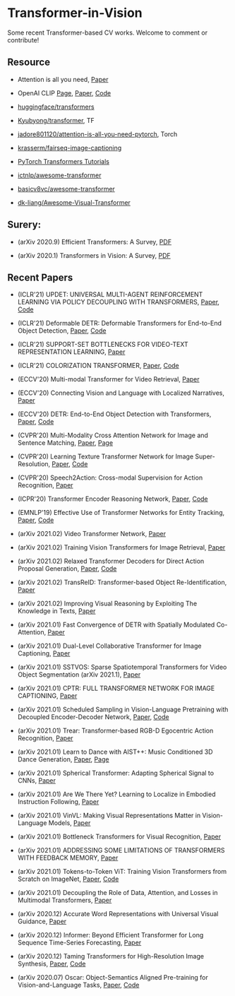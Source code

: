 # Transformer-in-Vision
Some recent Transformer-based CV works. Welcome to comment or contribute!

## Resource
- Attention is all you need, [Paper](https://arxiv.org/pdf/1706.03762.pdf)

- OpenAI CLIP [Page](https://openai.com/blog/clip/), [Paper](https://cdn.openai.com/papers/Learning_Transferable_Visual_Models_From_Natural_Language_Supervision.pdf), [Code](https://github.com/openai/CLIP)

- [huggingface/transformers](https://github.com/huggingface/transformers)

- [Kyubyong/transformer](https://github.com/Kyubyong/transformer), TF

- [jadore801120/attention-is-all-you-need-pytorch](https://github.com/jadore801120/attention-is-all-you-need-pytorch), Torch

- [krasserm/fairseq-image-captioning](https://github.com/krasserm/fairseq-image-captioning)

- [PyTorch Transformers Tutorials](https://github.com/abhimishra91/transformers-tutorials)

- [ictnlp/awesome-transformer](https://github.com/ictnlp/awesome-transformer)

- [basicv8vc/awesome-transformer](https://github.com/basicv8vc/awesome-transformer)

- [dk-liang/Awesome-Visual-Transformer](https://github.com/dk-liang/Awesome-Visual-Transformer)

## Surery: 
- (arXiv 2020.9) Efficient Transformers: A Survey, [PDF](https://arxiv.org/pdf/2009.06732.pdf)

- (arXiv 2020.1) Transformers in Vision: A Survey, [PDF](https://arxiv.org/pdf/2101.01169.pdf)

## Recent Papers
- (ICLR'21) UPDET: UNIVERSAL MULTI-AGENT REINFORCEMENT LEARNING VIA POLICY DECOUPLING WITH TRANSFORMERS, [Paper](https://arxiv.org/pdf/2101.08001.pdf), [Code](https://github.com/hhhusiyi-monash/UPDeT)

- (ICLR'21) Deformable DETR: Deformable Transformers for End-to-End Object Detection, [Paper](https://arxiv.org/pdf/2010.04159), [Code](https://github.com/fundamentalvision/Deformable-DETR)

- (ICLR'21) SUPPORT-SET BOTTLENECKS FOR VIDEO-TEXT REPRESENTATION LEARNING, [Paper](https://arxiv.org/pdf/2010.02824.pdf)

- (ICLR'21) COLORIZATION TRANSFORMER, [Paper](https://arxiv.org/pdf/2102.04432.pdf), [Code](https://github.com/google-research/google-research/tree/master/coltran)

- (ECCV'20) Multi-modal Transformer for Video Retrieval, [Paper](http://www.ecva.net/papers/eccv_2020/papers_ECCV/papers/123490205.pdf)

- (ECCV'20) Connecting Vision and Language with Localized Narratives, [Paper](http://www.ecva.net/papers/eccv_2020/papers_ECCV/papers/123500630.pdf)

- (ECCV'20) DETR: End-to-End Object Detection with Transformers, [Paper](https://arxiv.org/pdf/2005.12872), [Code](https://github.com/facebookresearch/detr)

- (CVPR'20) Multi-Modality Cross Attention Network for Image and Sentence Matching, [Paper](https://openaccess.thecvf.com/content_CVPR_2020/papers/Wei_Multi-Modality_Cross_Attention_Network_for_Image_and_Sentence_Matching_CVPR_2020_paper.pdf), [Page](https://www.robots.ox.ac.uk/~vgg/research/speech2action/)

- (CVPR'20) Learning Texture Transformer Network for Image Super-Resolution, [Paper](https://arxiv.org/pdf/2006.04139), [Code](https://github.com/researchmm/TTSR)

- (CVPR'20) Speech2Action: Cross-modal Supervision for Action Recognition, [Paper](https://openaccess.thecvf.com/content_CVPR_2020/papers/Nagrani_Speech2Action_Cross-Modal_Supervision_for_Action_Recognition_CVPR_2020_paper.pdf)

- (ICPR'20) Transformer Encoder Reasoning Network, [Paper](https://arxiv.org/pdf/2004.09144.pdf), [Code](https://github.com/mesnico/TERN)

- (EMNLP'19) Effective Use of Transformer Networks for Entity Tracking, [Paper](https://arxiv.org/pdf/1909.02635), [Code](https://github.com/aditya2211/transformer-entity-tracking)

- (arXiv 2021.02) Video Transformer Network, [Paper](https://arxiv.org/pdf/2102.00719.pdf)

- (arXiv 2021.02) Training Vision Transformers for Image Retrieval, [Paper](https://arxiv.org/pdf/2102.05644.pdf)

- (arXiv 2021.02) Relaxed Transformer Decoders for Direct Action Proposal Generation, [Paper](https://arxiv.org/pdf/2102.01894.pdf), [Code](https://github.com/MCG-NJU/RTD-Action)

- (arXiv 2021.02) TransReID: Transformer-based Object Re-Identification, [Paper](https://arxiv.org/pdf/2102.04378.pdf)

- (arXiv 2021.02) Improving Visual Reasoning by Exploiting The Knowledge in Texts, [Paper](https://arxiv.org/pdf/2102.04760.pdf)

- (arXiv 2021.01) Fast Convergence of DETR with Spatially Modulated Co-Attention, [Paper](https://arxiv.org/pdf/2101.07448.pdf)

- (arXiv 2021.01) Dual-Level Collaborative Transformer for Image Captioning, [Paper](https://arxiv.org/pdf/2101.06462.pdf)

- (arXiv 2021.01) SSTVOS: Sparse Spatiotemporal Transformers for Video Object Segmentation (arXiv 2021.1), [Paper](https://arxiv.org/pdf/2101.08833.pdf)

- (arXiv 2021.01) CPTR: FULL TRANSFORMER NETWORK FOR IMAGE CAPTIONING, [Paper](https://arxiv.org/pdf/2101.10804.pdf)

- (arXiv 2021.01) Scheduled Sampling in Vision-Language Pretraining with Decoupled Encoder-Decoder Network, [Paper](https://arxiv.org/pdf/2101.11562.pdf), [Code](https://github.com/YehLi/TDEN)

- (arXiv 2021.01) Trear: Transformer-based RGB-D Egocentric Action Recognition, [Paper](https://arxiv.org/pdf/2101.03904.pdf)

- (arXiv 2021.01) Learn to Dance with AIST++: Music Conditioned 3D Dance Generation, [Paper](https://arxiv.org/pdf/2101.08779), [Page](https://google.github.io/aichoreographer/;)

- (arXiv 2021.01) Spherical Transformer: Adapting Spherical Signal to CNNs, [Paper](https://arxiv.org/pdf/2101.03848.pdf)

- (arXiv 2021.01) Are We There Yet? Learning to Localize in Embodied Instruction Following, [Paper](https://arxiv.org/pdf/2101.03431.pdf)

- (arXiv 2021.01) VinVL: Making Visual Representations Matter in Vision-Language Models, [Paper](https://arxiv.org/pdf/2101.00529.pdf)

- (arXiv 2021.01) Bottleneck Transformers for Visual Recognition, [Paper](https://arxiv.org/pdf/2101.11605.pdf)

- (arXiv 2021.01) ADDRESSING SOME LIMITATIONS OF TRANSFORMERS WITH FEEDBACK MEMORY, [Paper](https://arxiv.org/pdf/2002.09402.pdf)

- (arXiv 2021.01) Tokens-to-Token ViT: Training Vision Transformers from Scratch on ImageNet, [Paper](https://arxiv.org/pdf/2101.11986.pdf), [Code](https://github.com/yitu-opensource/T2T-ViT)

- (arXiv 2021.01) Decoupling the Role of Data, Attention, and Losses in Multimodal Transformers, [Paper](https://arxiv.org/pdf/2102.00529.pdf)

- (arXiv 2020.12) Accurate Word Representations with Universal Visual Guidance, [Paper](https://arxiv.org/pdf/2012.15086.pdf)

- (arXiv 2020.12) Informer: Beyond Efficient Transformer for Long Sequence Time-Series Forecasting, [Paper](https://arxiv.org/pdf/2012.07436.pdf)

- (arXiv 2020.12) Taming Transformers for High-Resolution Image Synthesis, [Paper](https://arxiv.org/pdf/2012.09841.pdf), [Code](https://github.com/CompVis/taming-transformers)

- (arXiv 2020.07) Oscar: Object-Semantics Aligned Pre-training for Vision-and-Language Tasks, [Paper](https://arxiv.org/pdf/2004.06165.pdf), [Code](https://github.com/microsoft/Oscar)
